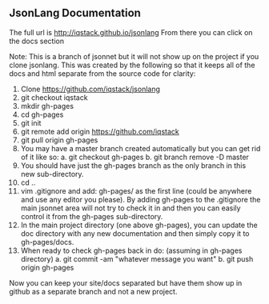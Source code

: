 ## JsonLang Documentation
The full url is http://iqstack.github.io/jsonlang
From there you can click on the docs section


Note: This is a branch of jsonnet but it will not show up on the project if you clone jsonlang. This was created by the following so that it keeps all of the docs and html separate from the source code for clarity:

1. Clone https://github.com/iqstack/jsonlang
2. git checkout iqstack
3. mkdir gh-pages
4. cd gh-pages
5. git init
6. git remote add origin https://github.com/iqstack
7. git pull origin gh-pages
8. You may have a master branch created automatically but you can get rid of it like so:
    a. git checkout gh-pages
    b. git branch remove -D master
9. You should have just the gh-pages branch as the only branch in this new sub-directory.
10. cd ..
11. vim .gitignore and add: gh-pages/ as the first line (could be anywhere and use any editor you please). By adding gh-pages to the .gitignore the main jsonnet area will not try to check it in and then you can easily control it from the gh-pages sub-directory.
12. In the main project directory (one above gh-pages), you can update the doc directory with any new documentation and then simply copy it to gh-pages/docs.
13. When ready to check gh-pages back in do: (assuming in gh-pages directory)
    a. git commit -am "whatever message you want"
    b. git push origin gh-pages

Now you can keep your site/docs separated but have them show up in github as a separate branch and not a new project.
